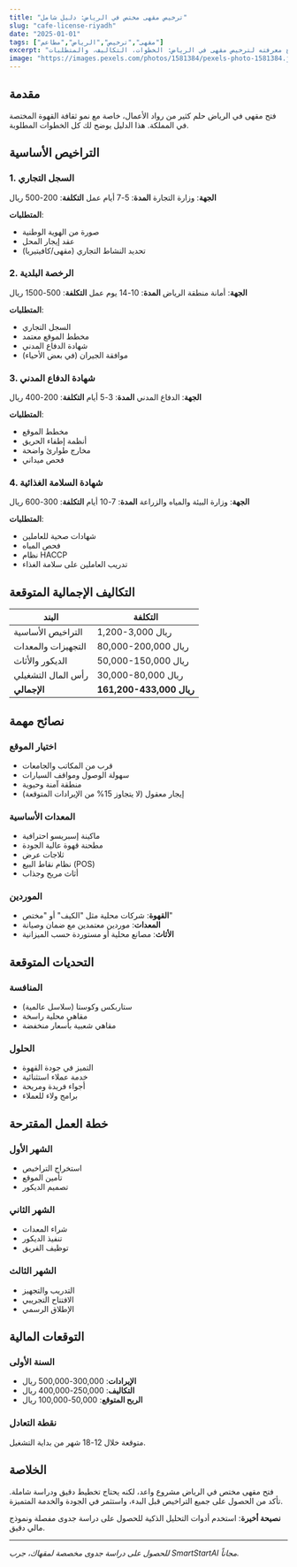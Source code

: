 ```yaml
---
title: "ترخيص مقهى مختص في الرياض: دليل شامل"
slug: "cafe-license-riyadh"
date: "2025-01-01"
tags: ["مقهى","ترخيص","الرياض","مطاعم"]
excerpt: "كل ما تحتاج معرفته لترخيص مقهى في الرياض: الخطوات، التكاليف، والمتطلبات."
image: "https://images.pexels.com/photos/1581384/pexels-photo-1581384.jpeg?auto=compress&cs=tinysrgb&w=800&h=400&fit=crop"
---
```


## مقدمة

فتح مقهى في الرياض حلم كثير من رواد الأعمال، خاصة مع نمو ثقافة القهوة المختصة في المملكة. هذا الدليل يوضح لك كل الخطوات المطلوبة.

## التراخيص الأساسية

### 1. السجل التجاري
**الجهة**: وزارة التجارة
**المدة**: 5-7 أيام عمل
**التكلفة**: 200-500 ريال

**المتطلبات**:
- صورة من الهوية الوطنية
- عقد إيجار المحل
- تحديد النشاط التجاري (مقهى/كافيتيريا)

### 2. الرخصة البلدية
**الجهة**: أمانة منطقة الرياض
**المدة**: 10-14 يوم عمل
**التكلفة**: 500-1500 ريال

**المتطلبات**:
- السجل التجاري
- مخطط الموقع معتمد
- شهادة الدفاع المدني
- موافقة الجيران (في بعض الأحياء)

### 3. شهادة الدفاع المدني
**الجهة**: الدفاع المدني
**المدة**: 3-5 أيام
**التكلفة**: 200-400 ريال

**المتطلبات**:
- مخطط الموقع
- أنظمة إطفاء الحريق
- مخارج طوارئ واضحة
- فحص ميداني

### 4. شهادة السلامة الغذائية
**الجهة**: وزارة البيئة والمياه والزراعة
**المدة**: 7-10 أيام
**التكلفة**: 300-600 ريال

**المتطلبات**:
- شهادات صحية للعاملين
- فحص المياه
- نظام HACCP
- تدريب العاملين على سلامة الغذاء

## التكاليف الإجمالية المتوقعة

| البند | التكلفة |
|-------|---------|
| التراخيص الأساسية | 1,200-3,000 ريال |
| التجهيزات والمعدات | 80,000-200,000 ريال |
| الديكور والأثاث | 50,000-150,000 ريال |
| رأس المال التشغيلي | 30,000-80,000 ريال |
| **الإجمالي** | **161,200-433,000 ريال** |

## نصائح مهمة

### اختيار الموقع
- قرب من المكاتب والجامعات
- سهولة الوصول ومواقف السيارات
- منطقة آمنة وحيوية
- إيجار معقول (لا يتجاوز 15% من الإيرادات المتوقعة)

### المعدات الأساسية
- ماكينة إسبريسو احترافية
- مطحنة قهوة عالية الجودة
- ثلاجات عرض
- نظام نقاط البيع (POS)
- أثاث مريح وجذاب

### الموردين
- **القهوة**: شركات محلية مثل "الكيف" أو "مختص"
- **المعدات**: موردين معتمدين مع ضمان وصيانة
- **الأثاث**: مصانع محلية أو مستوردة حسب الميزانية

## التحديات المتوقعة

### المنافسة
- ستاربكس وكوستا (سلاسل عالمية)
- مقاهي محلية راسخة
- مقاهي شعبية بأسعار منخفضة

### الحلول
- التميز في جودة القهوة
- خدمة عملاء استثنائية
- أجواء فريدة ومريحة
- برامج ولاء للعملاء

## خطة العمل المقترحة

### الشهر الأول
- استخراج التراخيص
- تأمين الموقع
- تصميم الديكور

### الشهر الثاني
- شراء المعدات
- تنفيذ الديكور
- توظيف الفريق

### الشهر الثالث
- التدريب والتجهيز
- الافتتاح التجريبي
- الإطلاق الرسمي

## التوقعات المالية

### السنة الأولى
- **الإيرادات**: 300,000-500,000 ريال
- **التكاليف**: 250,000-400,000 ريال
- **الربح المتوقع**: 50,000-100,000 ريال

### نقطة التعادل
متوقعة خلال 12-18 شهر من بداية التشغيل.

## الخلاصة

فتح مقهى مختص في الرياض مشروع واعد، لكنه يحتاج تخطيط دقيق ودراسة شاملة. تأكد من الحصول على جميع التراخيص قبل البدء، واستثمر في الجودة والخدمة المتميزة.

**نصيحة أخيرة**: استخدم أدوات التحليل الذكية للحصول على دراسة جدوى مفصلة ونموذج مالي دقيق.

---

*للحصول على دراسة جدوى مخصصة لمقهاك، جرب SmartStartAI مجاناً.*